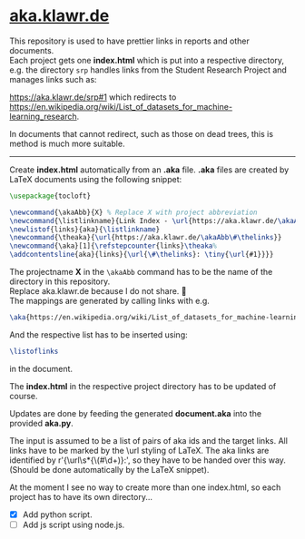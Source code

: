 # [aka.klawr.de](https://github.com/klawr/aka)

This repository is used to have prettier links in reports and other documents.  
Each project gets one **index.html** which is put into a respective directory,
e.g. the directory `srp` handles links from the Student Research Project and manages links such as:

https://aka.klawr.de/srp#1 which redirects to  
https://en.wikipedia.org/wiki/List_of_datasets_for_machine-learning_research.

In documents that cannot redirect, such as those on dead trees, this is method is much more suitable.

---

Create **index.html** automatically from an **.aka** file.
**.aka** files are created by LaTeX documents using the following snippet:

```latex
\usepackage{tocloft}

\newcommand{\akaAbb}{X} % Replace X with project abbreviation
\newcommand{\listlinkname}{Link Index - \url{https://aka.klawr.de/\akaAbb}} 
\newlistof{links}{aka}{\listlinkname}
\newcommand{\theaka}{\url{https://aka.klawr.de/\akaAbb\#\thelinks}}
\newcommand{\aka}[1]{\refstepcounter{links}\theaka%
\addcontentsline{aka}{links}{\url{\#\thelinks}: \tiny{\url{#1}}}}
```

The projectname **X** in the `\akaAbb` command has to be the name of the directory in this repository. <br>
Replace aka.klawr.de because I do not share. 🍰 <br>
The mappings are generated by calling links with e.g.
```latex
\aka{https://en.wikipedia.org/wiki/List_of_datasets_for_machine-learning_research}
```
And the respective list has to be inserted using:
```latex
\listoflinks
```
in the document.


The **index.html** in the respective project directory has to be updated of course.

Updates are done by feeding the generated **document.aka** into the provided **aka.py**.

The input is assumed to be a list of pairs of aka ids and the target links.
All links have to be marked by the \url styling of LaTeX.
The aka links are identified by r'{\\url\s*{\\(#\d+)}:', so they have to be
handed over this way. (Should be done automatically by the LaTeX snippet).

At the moment I see no way to create more than one index.html, so each
project has to have its own directory...

- [x] Add python script.
- [ ] Add js script using node.js.
